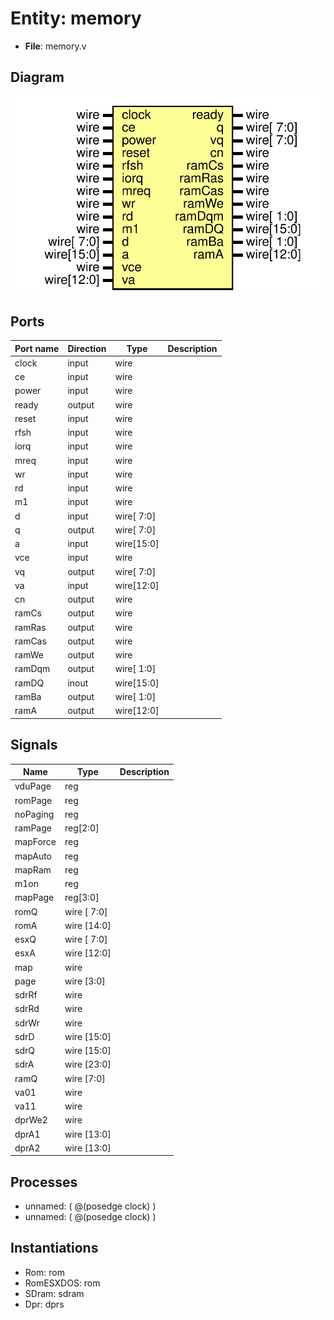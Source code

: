 # Entity: memory

- **File**: memory.v
## Diagram

![Diagram](memory.svg "Diagram")
## Ports

| Port name | Direction | Type       | Description |
| --------- | --------- | ---------- | ----------- |
| clock     | input     | wire       |             |
| ce        | input     | wire       |             |
| power     | input     | wire       |             |
| ready     | output    | wire       |             |
| reset     | input     | wire       |             |
| rfsh      | input     | wire       |             |
| iorq      | input     | wire       |             |
| mreq      | input     | wire       |             |
| wr        | input     | wire       |             |
| rd        | input     | wire       |             |
| m1        | input     | wire       |             |
| d         | input     | wire[ 7:0] |             |
| q         | output    | wire[ 7:0] |             |
| a         | input     | wire[15:0] |             |
| vce       | input     | wire       |             |
| vq        | output    | wire[ 7:0] |             |
| va        | input     | wire[12:0] |             |
| cn        | output    | wire       |             |
| ramCs     | output    | wire       |             |
| ramRas    | output    | wire       |             |
| ramCas    | output    | wire       |             |
| ramWe     | output    | wire       |             |
| ramDqm    | output    | wire[ 1:0] |             |
| ramDQ     | inout     | wire[15:0] |             |
| ramBa     | output    | wire[ 1:0] |             |
| ramA      | output    | wire[12:0] |             |
## Signals

| Name     | Type        | Description |
| -------- | ----------- | ----------- |
| vduPage  | reg         |             |
| romPage  | reg         |             |
| noPaging | reg         |             |
| ramPage  | reg[2:0]    |             |
| mapForce | reg         |             |
| mapAuto  | reg         |             |
| mapRam   | reg         |             |
| m1on     | reg         |             |
| mapPage  | reg[3:0]    |             |
| romQ     | wire [ 7:0] |             |
| romA     | wire [14:0] |             |
| esxQ     | wire [ 7:0] |             |
| esxA     | wire [12:0] |             |
| map      | wire        |             |
| page     | wire [3:0]  |             |
| sdrRf    | wire        |             |
| sdrRd    | wire        |             |
| sdrWr    | wire        |             |
| sdrD     | wire [15:0] |             |
| sdrQ     | wire [15:0] |             |
| sdrA     | wire [23:0] |             |
| ramQ     | wire [7:0]  |             |
| va01     | wire        |             |
| va11     | wire        |             |
| dprWe2   | wire        |             |
| dprA1    | wire [13:0] |             |
| dprA2    | wire [13:0] |             |
## Processes
- unnamed: ( @(posedge clock) )
- unnamed: ( @(posedge clock) )
## Instantiations

- Rom: rom
- RomESXDOS: rom
- SDram: sdram
- Dpr: dprs
